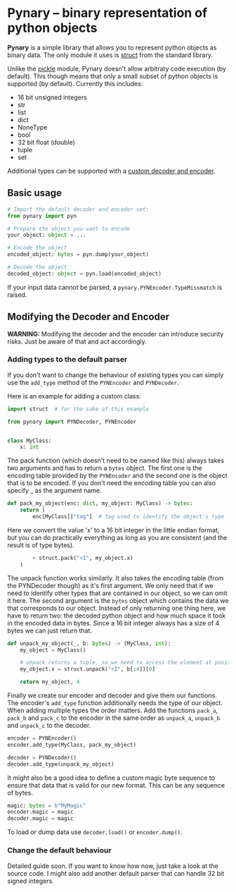 # Pynary – binary representation of python objects

**Pynary** is a simple library that allows you to represent python objects as binary data. The only module it uses is [struct](https://docs.python.org/3/library/struct.html) from the standard library.

Unlike the [pickle](https://docs.python.org/3/library/pickle.html) module, Pynary doesn't allow arbitraty code execution (by default). This though means that only
a small subset of python objects is supported (by default). Currently this
includes:
- 16 bit unsigned integers
- str
- list
- dict
- NoneType
- bool
- 32 bit float (double)
- tuple
- set

Additional types can be supported with a [custom decoder and encoder](#modifying-the-decoder-and-encoder).

## Basic usage

```python
# Import the default decoder and encoder set:
from pynary import pyn

# Prepare the object you want to encode
your_object: object = ...

# Encode the object
encoded_object: bytes = pyn.dump(your_object)

# Decode the object
decoded_object: object = pyn.load(encoded_object)
```

If your input data cannot be parsed, a `pynary.PYNEncoder.TypeMissmatch` is
raised.

## Modifying the Decoder and Encoder

**WARNING:** Modifying the decoder and the encoder can introduce security risks.
Just be aware of that and act accordingly.

### Adding types to the default parser

If you don't want to change the behaviour of existing types you can simply
use the `add_type` method of the `PYNEncoder` and `PYNDecoder`.

Here is an example for adding a custom class:

```python
import struct  # for the sake of this example

from pynary import PYNDecoder, PYNEncoder


class MyClass:
    x: int
```

The pack function (which doesn't need to be named like this) always takes two
arguments and has to return a `bytes` object. The first one is the encoding
table provided by the `PYNEncoder` and the second one is the object that is to
be encoded. If you don't need the encoding table you can also specify _ as
the argument name.
```python
def pack_my_object(enc: dict, my_object: MyClass) -> bytes:
    return (
        enc[MyClass]["tag"]  # tag used to identify the object's type
```

Here we convert the value 'x' to a 16 bit integer in the little endian format,
but you can do practically everything as long as you are consistent (and the
result is of type bytes).
```python
        + struct.pack("<I", my_object.x)
    )
```

The unpack function works similarly. It also takes the encoding table (from the
PYNDecoder though) as it's first argument. We only need that if we need to
identify other types that are contained in our object, so we can omit it here.
The second argument is the `bytes` object which contains the data we that
corresponds to our object. Instead of only returning one thing here, we have to
return two: the decoded python object and how much space it took in the encoded
data in bytes. Since a 16 bit integer always has a size of 4 bytes we can just return that.
```python
def unpack_my_object(_, b: bytes) -> (MyClass, int):
    my_object = MyClass()

    # unpack returns a tuple, so we need to access the element at position 0
    my_object.x = struct.unpack("<I", b[:4])[0]

    return my_object, 4
```

Finally we create our encoder and decoder and give them our functions. The
encoder's `add_type` function additionally needs the type of our object.
When adding multiple types the order matters. Add the functions `pack_a`, `pack_b` and `pack_c` to the encoder in the same order as `unpack_a`, `unpack_b` and `unpack_c` to the decoder.
```python
encoder = PYNEncoder()
encoder.add_type(MyClass, pack_my_object)

decoder = PYNDecoder()
decoder.add_type(unpack_my_object)
```

It might also be a good idea to define a custom magic byte sequence to ensure
that data that is valid for our new format. This can be any sequence of bytes.
```python
magic: bytes = b"MyMagic"
encoder.magic = magic
decoder.magic = magic
```

To load or dump data use `decoder.load()` or `encoder.dump()`.

### Change the default behaviour
Detailed guide soon. If you want to know how now, just take a look at the source code. I might also add another default parser that can handle 32 bit signed
integers.
